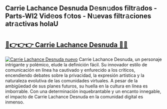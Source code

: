 ## Carrie Lachance Desnuda D𝚎sn𝚞dos filtr𝚊dos - Parts-Wl2 Vid𝚎os f𝚘tos - N𝚞evas filtr𝚊ciones atr𝚊ctivas hoIaU

# <h2><a href="http://mb81as.tromn.icu/?c=Carrie+Lachance+Desnuda">🔗👉👉👉 Carrie Lachance Desnuda 🔗🔗</a></h2>

[![Carrie Lachance Desnuda nuevo](https://i.imgur.com/pEAQMta.gif)](http://mb81as.tromn.icu/?c=Carrie+Lachance+Desnuda)
Carrie Lachance Desnuda, un personaje intrigante y polémico, elude la definición fácil. Su innovador estilo de comunicación en línea ha cautivado y enfurecido a los críticos, encendiendo debates sobre la privacidad, la expresión artística y la naturaleza evolutiva de las comunidades virtuales. A pesar de la ambigüedad de sus planes futuros, su huella en la cultura en línea es imborrable. Con una determinación inquebrantable y un encanto innegable, el impacto de Carrie Lachance Desnuda en la comunidad digital es inmenso.
